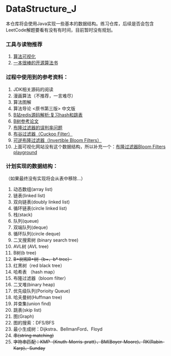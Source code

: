 # DataStructure_J
本仓库将会使用Java实现一些基本的数据结构。练习仓库，后续是否会包含LeetCode解题要看有没有有时间，目前暂时没有规划。

### 工具与读物推荐

1. [算法可视化](https://visualgo.net/zh)
2. [一本很棒的开源算法书](https://github.com/krahets/hello-algo)

### 过程中使用到的参考资料：

1. JDK相关源码的阅读
2. 漫画算法（不推荐，一言难尽）
3. 算法图解
4. 算法导论 <原书第三版> 中文版
5. [B站redis源码解析:复习hash和跳表](https://www.bilibili.com/video/BV1Jq4y1p7Rw/?spm_id_from=333.337.search-card.all.click&vd_source=e144372d05071b4e4bee1554f7a49a43)
6. [B树参考论文](https://dl.acm.org/doi/10.1145/356770.356776)
7. [布隆过滤器的误判率问题](https://pages.cs.wisc.edu/~cao/papers/summary-cache/node8.html)
8. [布谷过滤器（Cuckoo Filter）](https://www.cs.cmu.edu/~dga/papers/cuckoo-conext2014.pdf)
9. [可逆布隆过滤器（Invertible Bloom Filters）](https://arxiv.org/pdf/0704.3313.pdf)
10. 上面可视化网站没有这个数据结构，所以补充一个：[布隆过滤器Bloom Filters playground](https://www.jasondavies.com/bloomfilter/)


### 计划实现的数据结构：
（如果最终没有实现将会从表中移除...）

1. 动态数组(array list) 
2. 链表(linked list)
3. 双向链表(doubly linked list)
4. 循环链表(circle linked list)
5. 栈(stack)
6. 队列(queue)
7. 双端队列(deque)
8. 循环队列(circle deque)
9. 二叉搜索树 (binary search tree)
10. AVL树 (AVL tree)
11. B树(b tree)
12. ~~B+树和B\*树（b+、b\* tree）~~
13. 红黑树（red black tree）
14. 哈希表 （hash map）
15. 布隆过滤器（bloom filter）
16. 二叉堆(binary heap)
17. 优先级队列(Porioity Queue)
18. 哈夫曼树(Huffman tree)
19. 并查集(union find)
20. 跳表(skip list)
21. 图(Graph)
22. 图的搜索：DFS/BFS
23. 最小生成树：Dijkstra、BellmanFord、Floyd
24. ~~串(string matching)~~
25. ~~字符串匹配：KMP（Knuth-Morris-pratt）、BM(Boyer-Moore)、RK(Rabin-Karp)、Sunday~~


